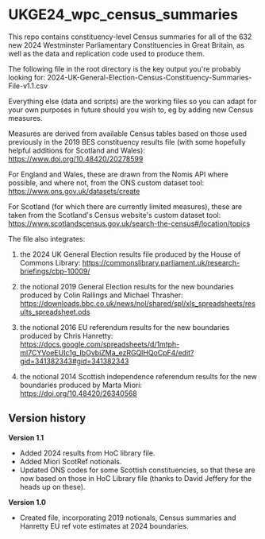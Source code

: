 # UKGE24_wpc_census_summaries

This repo contains constituency-level Census summaries for all of the 632 new 2024 Westminster Parliamentary Constituencies in Great Britain, as well as the data and replication code used to produce them.

The following file in the root directory is the key output you're probably looking for: 2024-UK-General-Election-Census-Constituency-Summaries-File-v1.1.csv

Everything else (data and scripts) are the working files so you can adapt for your own purposes in future should you wish to, eg by adding new Census measures.

Measures are derived from available Census tables based on those used previously in the 2019 BES constituency results file (with some hopefully helpful additions for Scotland and Wales): https://www.doi.org/10.48420/20278599

For England and Wales, these are drawn from the Nomis API where possible, and where not, from the ONS custom dataset tool: https://www.ons.gov.uk/datasets/create

For Scotland (for which there are currently limited measures), these are taken from the Scotland's Census website's custom dataset tool: https://www.scotlandscensus.gov.uk/search-the-census#/location/topics

The file also integrates:

1. the 2024 UK General Election results file produced by the House of Commons Library: https://commonslibrary.parliament.uk/research-briefings/cbp-10009/

2. the notional 2019 General Election results for the new boundaries produced by Colin Rallings and Michael Thrasher: https://downloads.bbc.co.uk/news/nol/shared/spl/xls_spreadsheets/results_spreadsheet.ods

3. the notional 2016 EU referendum results for the new boundaries produced by Chris Hanretty: https://docs.google.com/spreadsheets/d/1mtph-ml7CYVoeEUIc1g_IbOvbiZMa_ezRGQlHQoCpF4/edit?gid=341382343#gid=341382343

4. the notional 2014 Scottish independence referendum results for the new boundaries produced by Marta Miori: https://doi.org/10.48420/26340568

## Version history

**Version 1.1**

- Added 2024 results from HoC library file.
- Added Miori ScotRef notionals.
- Updated ONS codes for some Scottish constituencies, so that these are now based on those in HoC Library file (thanks to David Jeffery for the heads up on these).

**Version 1.0**

- Created file, incorporating 2019 notionals, Census summaries and Hanretty EU ref vote estimates at 2024 boundaries.
